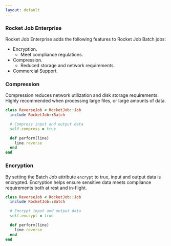 ```yaml
---
layout: default
---
```


### Rocket Job Enterprise

Rocket Job Enterprise adds the following features to Rocket Job Batch jobs:

* Encryption.
    * Meet compliance regulations.
* Compression.
    * Reduced storage and network requirements.
* Commercial Support.

### Compression

Compression reduces network utilization and disk storage requirements.
Highly recommended when processing large files, or large amounts of data.

~~~ruby
class ReverseJob < RocketJob::Job
  include RocketJob::Batch

  # Compress input and output data
  self.compress = true

  def perform(line)
    line.reverse
  end
end
~~~

### Encryption

By setting the Batch Job attribute `encrypt` to true, input and output data is encrypted.
Encryption helps ensure sensitive data meets compliance requirements both at rest and in-flight.

~~~ruby
class ReverseJob < RocketJob::Job
  include RocketJob::Batch

  # Encrypt input and output data
  self.encrypt = true

  def perform(line)
    line.reverse
  end
end
~~~
